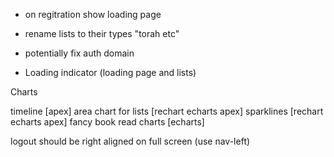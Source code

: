 * on regitration show loading page

* rename lists to their types "torah etc"
* potentially fix auth domain
* Loading indicator (loading page and lists)


Charts

timeline [apex]
area chart for lists [rechart echarts apex]
sparklines [rechart echarts apex]
fancy book read charts [echarts]

logout should be right aligned on full screen (use nav-left)
